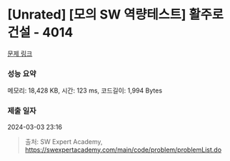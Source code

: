 # [Unrated] [모의 SW 역량테스트] 활주로 건설 - 4014 

[문제 링크](https://swexpertacademy.com/main/code/problem/problemDetail.do?contestProbId=AWIeW7FakkUDFAVH) 

### 성능 요약

메모리: 18,428 KB, 시간: 123 ms, 코드길이: 1,994 Bytes

### 제출 일자

2024-03-03 23:16



> 출처: SW Expert Academy, https://swexpertacademy.com/main/code/problem/problemList.do